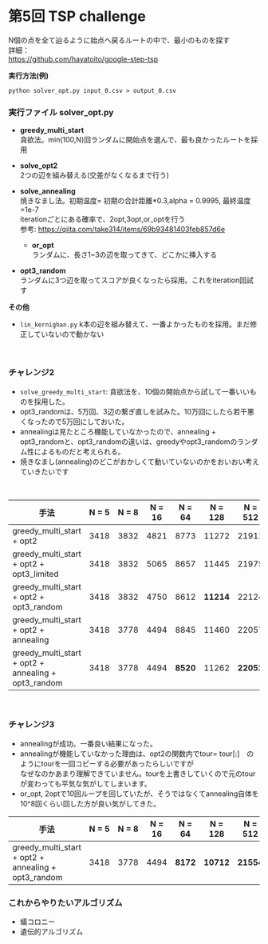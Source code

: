 # 第5回  TSP challenge  

N個の点を全て辿るように始点へ戻るルートの中で、最小のものを探す  
詳細：  
https://github.com/hayatoito/google-step-tsp

**実行方法(例)**
```
python solver_opt.py input_0.csv > output_0.csv
```

### 実行ファイル solver_opt.py

- **greedy_multi_start**   
  貪欲法。min(100,N)回ランダムに開始点を選んで、最も良かったルートを採用
  
- **solve_opt2**     
2つの辺を組み替える(交差がなくなるまで行う)

- **solve_annealing**   
  焼きなまし法。初期温度= 初期の合計距離*0.3,alpha = 0.9995, 最終温度=1e-7  
  iterationごとにある確率で、2opt,3opt,or_optを行う  
  参考: https://qiita.com/take314/items/69b93481403feb857d6e

  - **or_opt**  
     ランダムに、長さ1~3の辺を取ってきて、どこかに挿入する
    
- **opt3_random**   
ランダムに3つ辺を取ってスコアが良くなったら採用。これをiteration回試す
  

**その他** 
- `lin_kernighan.py`
  k本の辺を組み替えて、一番よかったものを採用。まだ修正していないので動かない

<br>

### チャレンジ2
- `solve_greedy_multi_start`: 貪欲法を、10個の開始点から試して一番いいものを採用した。  
- opt3_randomは、5万回、3辺の繋ぎ直しを試みた。10万回にしたら若干悪くなったので5万回にしておいた。
- annealingは見たところ機能していなかったので、annealing + opt3_randomと、opt3_randomの違いは、greedyやopt3_randomのランダム性によるものだと考えられる。  
- 焼きなまし(annealing)のどこがおかしくて動いていないのかをおいおい考えていきたいです

<br>


| 手法                                             | N = 5 | N = 8 | N = 16 | N = 64 | N = 128 | N = 512 | N = 2048 |
|--------------------------------------------------|--------|--------|---------|---------|----------|-----------|------------|
| greedy_multi_start + opt2                        | 3418   | 3832   | 4821    | 8773    | 11272    | 21911     | 42465      |
| greedy_multi_start + opt2 + opt3_limited         | 3418   | 3832   | 5065    | 8657    | 11445    | 21975     | 42579      |
| greedy_multi_start + opt2 + opt3_random          | 3418   | 3832   | 4750    | 8612    | **11214**    | 22124     | 42747      |
| greedy_multi_start + opt2 + annealing            | 3418   | 3778   | 4494    | 8845    | 11460    | 22057     | 42605      |
| greedy_multi_start + opt2 + annealing + opt3_random | 3418 | 3778   | 4494    | **8520**    | 11262    | **22052**     | **42348**      |

<br>

### チャレンジ3

- annealingが成功。一番良い結果になった。
- annealingが機能していなかった理由は、opt2の関数内でtour= tour[:]　のようにtourを一回コピーする必要があったらしいですが  
なぜなのかあまり理解できていません。tourを上書きしていくので元のtourが変わっても平気な気がしてしまいます。
- or_opt, 2optで10回ループを回していたが、そうではなくてannealing自体を10^8回くらい回した方が良い気がしてきた。 




| 手法                                             | N = 5 | N = 8 | N = 16 | N = 64 | N = 128 | N = 512 | N = 2048 |
|--------------------------------------------------|--------|--------|---------|---------|----------|-----------|------------|
| greedy_multi_start + opt2 + annealing + opt3_random | 3418 | 3778   | 4494    | **8172**    | **10712**    | **21554**     | **42553**      |



### これからやりたいアルゴリズム
- 蟻コロニー
- 遺伝的アルゴリズム
  
